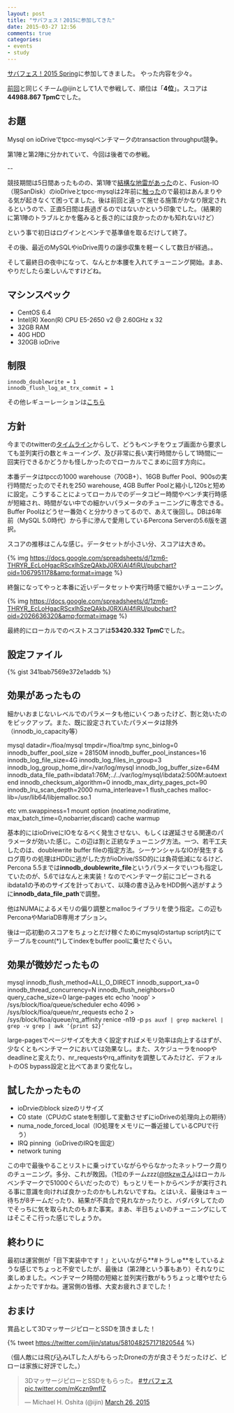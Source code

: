 ```yaml
---
layout: post
title: "サバフェス！2015に参加してきた"
date: 2015-03-27 12:56
comments: true
categories: 
- events
- study
---
```


[サバフェス！2015 Spring](http://connpass.com/event/11571/)に参加してきました。
やった内容を少々。

[前回](/blog/2013/12/13/serverfesta-2013-autumn)と同じくチーム@ijinとして1人で参戦して、順位は「**4位**」。スコアは**44988.867 TpmC**でした。

## お題 ##

Mysql on ioDriveでtpcc-mysqlベンチマークのtransaction throughput競争。

第1陣と第2陣に分かれていて、今回は後者での参戦。

--

競技期間は5日間あったものの、第1陣で[結構な地雷があった](http://netmark.jp/2015/03/svfes-2.html)のと、Fusion-IO（現SanDisk）のioDriveとtpcc-mysqlは2年前に[触った](/blog/2013/02/22/mysql-benchmarks-on-aws-ssd-vs-fusion-io/)ので最初はあんまりやる気が起きなくて困ってました。後は前回と違って施せる施策がかなり限定されるというので、正直5日間は長過ぎるのではないかという印象でした。（結果的に第1陣のトラブルとかを鑑みると長さ的には良かったのかも知れないけど）

という事で初日はログインとベンチで基準値を取るだけして終了。

その後、最近のMySQLやioDrive周りの譲歩収集を軽ーくして数日が経過。。

そして最終日の夜中になって、なんとか本腰を入れてチューニング開始。まあ、やりだしたら楽しいんですけどね。

## マシンスペック ##

- CentOS 6.4
- Intel(R) Xeon(R) CPU E5-2650 v2 @ 2.60GHz x 32
- 32GB RAM
- 40G HDD
- 320GB ioDrive

## 制限 ##

    innodb_doublewrite = 1
    innodb_flush_log_at_trx_commit = 1

その他レギューレーションは[こちら](https://2015spring.serverfesta.info/?page_id=299)

## 方針 ##

今までのtwitterの[タイムライン](https://twitter.com/search?q=%23%E3%82%B5%E3%83%90%E3%83%95%E3%82%A7%E3%82%B9)からして、どうもベンチをウェブ画面から要求しても並列実行の数とキューイング、及び非常に長い実行時間からして1時間に一回実行できるかどうかも怪しかったのでローカルでこまめに回す方向に。

本番データはtpccの1000 warehouse（70GB+）、16GB Buffer Pool、900sの実行時間だったのでそれを250 warehouse, 4GB Buffer Poolと縮小し120sと短めに設定。こうすることによってローカルでのデータコピー時間やベンチ実行時感が短縮され、時間がない中での細かいパラメータのチューニングに専念できる。Buffer Poolはどうせ一番効くと分かりきってるので、あえて後回し。DBは6年前（MySQL 5.0時代）から手に滲んで愛用しているPercona Serverの5.6版を選択。

スコアの推移はこんな感じ。データセットが小さい分、スコアは大きめ。

{% img https://docs.google.com/spreadsheets/d/1zm6-THRYR_EcLoHgacRScxlhSzeQAkbJ0RXiAI4fiRU/pubchart?oid=1067951178&amp;format=image %}

終盤になってやっと本番に近いデータセットや実行時感で細かいチューニング。

{% img https://docs.google.com/spreadsheets/d/1zm6-THRYR_EcLoHgacRScxlhSzeQAkbJ0RXiAI4fiRU/pubchart?oid=2026636320&amp;format=image %}

最終的にローカルでのベストスコアは**53420.332 TpmC**でした。

## 設定ファイル ##

{% gist 341bab7569e372e1addb %}

## 効果があったもの ##

細かいおまじないレベルでのパラメータも他にいくつあったけど、割と効いたのをピックアップ。また、既に設定されていたパラメータは除外（innodb_io_capacity等）

mysql
    datadir=/fioa/mysql
    tmpdir=/fioa/tmp
    sync_binlog=0
    innodb_buffer_pool_size = 28150M
    innodb_buffer_pool_instances=16
    innodb_log_file_size=4G
    innodb_log_files_in_group=3
    innodb_log_group_home_dir=/var/log/mysql
    innodb_log_buffer_size=64M
    innodb_data_file_path=ibdata1:76M;../../var/log/mysql/ibdata2:500M:autoextend
    innodb_checksum_algorithm=0
    innodb_max_dirty_pages_pct=90
    innodb_lru_scan_depth=2000
    numa_interleave=1
    flush_caches
    malloc-lib=/usr/lib64/libjemalloc.so.1

etc
    vm.swappiness=1
    mount option (noatime,nodiratime,  max_batch_time=0,nobarrier,discard)
    cache warmup

基本的にはioDriveにIOをなるべく発生させない、もしくは遅延させる関連のパラメータが効いた感じ。この辺は割と正統なチューニング方法。一つ、若干工夫したのは、doublewrite buffer fileの指定方法。シーケンシャルなIOが発生するログ周りの処理はHDDに逃がした方がioDrive/SSD的には負荷低減になるけど、Percona 5.5までは**innodb_doublewrite_file**というパラメータでいつも指定していたのが、5.6ではなんと未実装！なのでベンチマーク前にコピーされるibdata1の予めのサイズを計っておいて、以降の書き込みをHDD側へ逃がすように**innodb_data_file_path**で調整。

他はNUMAによるメモリの偏り調整とmallocライブラリを使う指定。この辺もPerconaやMariaDB専用オプション。

後は一応初動のスコアをちょっとだけ稼ぐためにmysqlのstartup script内にてテーブルをcount(*)してindexをbuffer poolに乗せたぐらい。

## 効果が微妙だったもの ##

mysql
    innodb_flush_method=ALL_O_DIRECT
    innodb_support_xa=0
    innodb_thread_concurrency=N
    innodb_flush_neighbors=0
    query_cache_size=0
    large-pages
etc
    echo 'noop' > /sys/block/fioa/queue/scheduler
    echo 4096 > /sys/block/fioa/queue/nr_requests
    echo 2 > /sys/block/fioa/queue/rq_affinity
    renice -n19 -p `ps auxf | grep mackerel | grep -v grep | awk ‘{print $2}’`

large-pagesでページサイズを大きく設定すればメモリ効率は向上するはずが、少なくともベンチマークにおいては効果なし。また、スケジューラをnoopやdeadlineと変えたり、nr_requestsやrq_affinityを調整してみたけど、デフォルトのOS bypass設定と比べてあまり変化なし。

## 試したかったもの ##

- ioDrvieのblock sizeのリサイズ
- C0 state（CPUのC stateを制御して変動させずにioDriveの処理向上の期待）
- numa_node_forced_local（IO処理をメモリに一番近接しているCPUで行う）
- IRQ pinning（ioDriveのIRQを固定）
- network tuning

この中で最後やることリストに乗っけていながらやらなかったネットワーク周りのチューニング。多分、これが敗因。（1位のチームzzz([@ttkzwさん](https://twitter.com/ttkzw))はローカルベンチマークで51000ぐらいだったので）もっとリモートからベンチが実行される事に意識を向ければ良かったのかもしれないですね。とはいえ、最後はキュー待ちが8チームだったり、結果が不具合で見れなかったりと、バダバタしてたのでそっちに気を取られたのもまた事実。まあ、半日ちょいのチューニングにしてはそこそこ行った感じでしょうか。

## 終わりに ##

最初は運営側が「目下実装中です！」といいながら**#トラしゅ**をしているような感じでちょっと不安でしたが、最後は（第2陣という事もあり）それなりに楽しめました。ベンチマーク時間の短縮と並列実行数がもうちょっと増やせたらよかったですかね。運営側の皆様、大変お疲れさまでした！

## おまけ ##

賞品として3DマッサージピローとSSDを頂きました！

{% tweet https://twitter.com/ijin/status/581048257171820544 %}

（個人敵には飛び込みLTした人がもらったDroneの方が良さそうだったけど、ピローは家族に好評でした。）


<blockquote class="twitter-tweet" lang="en"><p>3DマッサージピローとSSDをもらった。 <a href="https://twitter.com/hashtag/%E3%82%B5%E3%83%90%E3%83%95%E3%82%A7%E3%82%B9?src=hash">#サバフェス</a> <a href="http://t.co/mKczn9mflZ">pic.twitter.com/mKczn9mflZ</a></p>&mdash; Michael H. Oshita (@ijin) <a href="https://twitter.com/ijin/status/581048257171820544">March 26, 2015</a></blockquote>
<script async src="//platform.twitter.com/widgets.js" charset="utf-8"></script>
